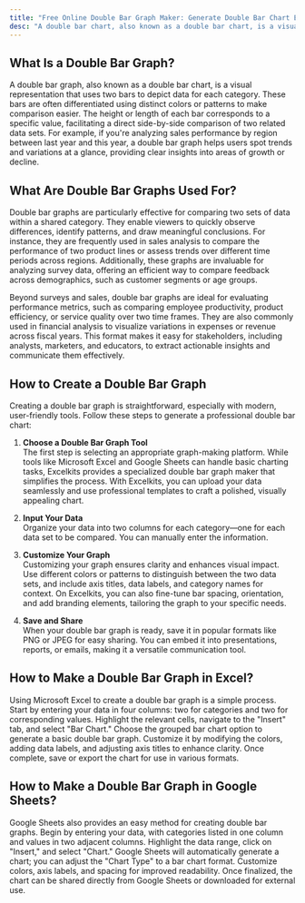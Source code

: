 ```yaml
---
title: "Free Online Double Bar Graph Maker: Generate Double Bar Chart Easy"
desc: "A double bar chart, also known as a double bar chart, is a visual representation that uses two bars to depict data for each category. These bars are often differentiated using distinct colors or patterns to make comparison easier. Try it now—no sign-up required!"
---
```


## What Is a Double Bar Graph?
A double bar graph, also known as a double bar chart, is a visual representation that uses two bars to depict data for each category. These bars are often differentiated using distinct colors or patterns to make comparison easier. The height or length of each bar corresponds to a specific value, facilitating a direct side-by-side comparison of two related data sets. For example, if you're analyzing sales performance by region between last year and this year, a double bar graph helps users spot trends and variations at a glance, providing clear insights into areas of growth or decline.

## What Are Double Bar Graphs Used For? 
Double bar graphs are particularly effective for comparing two sets of data within a shared category. They enable viewers to quickly observe differences, identify patterns, and draw meaningful conclusions. For instance, they are frequently used in sales analysis to compare the performance of two product lines or assess trends over different time periods across regions. Additionally, these graphs are invaluable for analyzing survey data, offering an efficient way to compare feedback across demographics, such as customer segments or age groups.

Beyond surveys and sales, double bar graphs are ideal for evaluating performance metrics, such as comparing employee productivity, product efficiency, or service quality over two time frames. They are also commonly used in financial analysis to visualize variations in expenses or revenue across fiscal years. This format makes it easy for stakeholders, including analysts, marketers, and educators, to extract actionable insights and communicate them effectively.

## How to Create a Double Bar Graph
Creating a double bar graph is straightforward, especially with modern, user-friendly tools. Follow these steps to generate a professional double bar chart:  

1. **Choose a Double Bar Graph Tool**  
The first step is selecting an appropriate graph-making platform. While tools like Microsoft Excel and Google Sheets can handle basic charting tasks, Excelkits provides a specialized double bar graph maker that simplifies the process. With Excelkits, you can upload your data seamlessly and use professional templates to craft a polished, visually appealing chart.  

2. **Input Your Data**  
Organize your data into two columns for each category—one for each data set to be compared. You can manually enter the information.

3. **Customize Your Graph**  
Customizing your graph ensures clarity and enhances visual impact. Use different colors or patterns to distinguish between the two data sets, and include axis titles, data labels, and category names for context. On Excelkits, you can also fine-tune bar spacing, orientation, and add branding elements, tailoring the graph to your specific needs.  

4. **Save and Share**  
When your double bar graph is ready, save it in popular formats like PNG or JPEG for easy sharing. You can embed it into presentations, reports, or emails, making it a versatile communication tool.  

## How to Make a Double Bar Graph in Excel?
Using Microsoft Excel to create a double bar graph is a simple process. Start by entering your data in four columns: two for categories and two for corresponding values. Highlight the relevant cells, navigate to the "Insert" tab, and select "Bar Chart." Choose the grouped bar chart option to generate a basic double bar graph. Customize it by modifying the colors, adding data labels, and adjusting axis titles to enhance clarity. Once complete, save or export the chart for use in various formats.  

## How to Make a Double Bar Graph in Google Sheets? 
Google Sheets also provides an easy method for creating double bar graphs. Begin by entering your data, with categories listed in one column and values in two adjacent columns. Highlight the data range, click on "Insert," and select "Chart." Google Sheets will automatically generate a chart; you can adjust the "Chart Type" to a bar chart format. Customize colors, axis labels, and spacing for improved readability. Once finalized, the chart can be shared directly from Google Sheets or downloaded for external use.  
